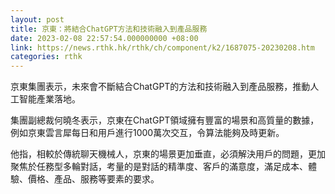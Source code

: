 ```yaml
---
layout: post
title: 京東：將結合ChatGPT方法和技術融入到產品服務
date: 2023-02-08 22:57:54.000000000 +08:00
link: https://news.rthk.hk/rthk/ch/component/k2/1687075-20230208.htm
categories: rthk
---
```


京東集團表示，未來會不斷結合ChatGPT的方法和技術融入到產品服務，推動人工智能產業落地。

集團副總裁何曉冬表示，京東在ChatGPT領域擁有豐富的場景和高質量的數據，例如京東雲言犀每日和用戶進行1000萬次交互，令算法能夠及時更新。

他指，相較於傳統聊天機械人，京東的場景更加垂直，必須解決用戶的問題，更加聚焦於任務型多輪對話，考量的是對話的精準度、客戶的滿意度，滿足成本、體驗、價格、產品、服務等要素的要求。
